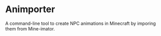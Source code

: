 # Animporter

A command-line tool to create NPC animations in Minecraft by imporing them from Mine-imator.
